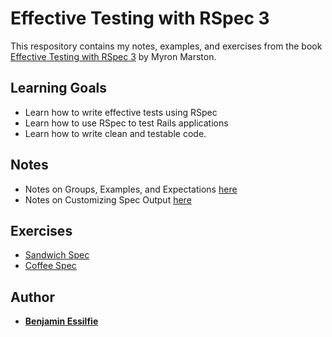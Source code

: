 # Effective Testing with RSpec 3

This respository contains my notes, examples, and exercises from the book [Effective Testing with RSpec 3](https://pragprog.com/book/achbd/effective-testing-with-rspec-3) by Myron Marston.

## Learning Goals

- Learn how to write effective tests using RSpec
- Learn how to use RSpec to test Rails applications
- Learn how to write clean and testable code.

## Notes

- Notes on Groups, Examples, and Expectations [here]("/sandwich/README.md")
- Notes on Customizing Spec Output [here]("/coffee/README.md")

## Exercises

- [Sandwich Spec](./sandwich/spec/sandwich_spec.rb)
- [Coffee Spec](./coffee/spec/coffee_spec.rb)

## Author

- [**Benjamin Essilfie**]( https://github.com/benessilfie)
